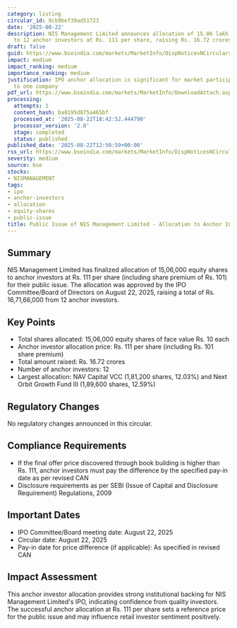 ```yaml
---
category: listing
circular_id: 9cb9bef39ad51723
date: '2025-08-22'
description: NIS Management Limited announces allocation of 15.06 lakh equity shares
  to 12 anchor investors at Rs. 111 per share, raising Rs. 16.72 crores.
draft: false
guid: https://www.bseindia.com/markets/MarketInfo/DispNoticesNCirculars.aspx?Noticeid={B4768F6A-75F4-4937-9B2C-950AD9F08F5B}&noticeno=20250822-30&dt=08/22/2025&icount=30&totcount=86&flag=0
impact: medium
impact_ranking: medium
importance_ranking: medium
justification: IPO anchor allocation is significant for market participants but limited
  to one company
pdf_url: https://www.bseindia.com/markets/MarketInfo/DownloadAttach.aspx?id=20250822-30&attachedId=752a014d-0f79-477d-9aad-8e21c9f23c9b
processing:
  attempts: 1
  content_hash: ba8195d875a465bf
  processed_at: '2025-08-22T18:42:52.444790'
  processor_version: '2.0'
  stage: completed
  status: published
published_date: '2025-08-22T12:50:59+00:00'
rss_url: https://www.bseindia.com/markets/MarketInfo/DispNoticesNCirculars.aspx?Noticeid={B4768F6A-75F4-4937-9B2C-950AD9F08F5B}&noticeno=20250822-30&dt=08/22/2025&icount=30&totcount=86&flag=0
severity: medium
source: bse
stocks:
- NISMANAGEMENT
tags:
- ipo
- anchor-investors
- allocation
- equity-shares
- public-issue
title: Public Issue of NIS Management Limited - Allocation to Anchor Investors
---
```


## Summary

NIS Management Limited has finalized allocation of 15,06,000 equity shares to anchor investors at Rs. 111 per share (including share premium of Rs. 101) for their public issue. The allocation was approved by the IPO Committee/Board of Directors on August 22, 2025, raising a total of Rs. 16,71,66,000 from 12 anchor investors.

## Key Points

- Total shares allocated: 15,06,000 equity shares of face value Rs. 10 each
- Anchor investor allocation price: Rs. 111 per share (including Rs. 101 share premium)
- Total amount raised: Rs. 16.72 crores
- Number of anchor investors: 12
- Largest allocation: NAV Capital VCC (1,81,200 shares, 12.03%) and Next Orbit Growth Fund III (1,89,600 shares, 12.59%)

## Regulatory Changes

No regulatory changes announced in this circular.

## Compliance Requirements

- If the final offer price discovered through book building is higher than Rs. 111, anchor investors must pay the difference by the specified pay-in date as per revised CAN
- Disclosure requirements as per SEBI (Issue of Capital and Disclosure Requirement) Regulations, 2009

## Important Dates

- IPO Committee/Board meeting date: August 22, 2025
- Circular date: August 22, 2025
- Pay-in date for price difference (if applicable): As specified in revised CAN

## Impact Assessment

This anchor investor allocation provides strong institutional backing for NIS Management Limited's IPO, indicating confidence from quality investors. The successful anchor allocation at Rs. 111 per share sets a reference price for the public issue and may influence retail investor sentiment positively.